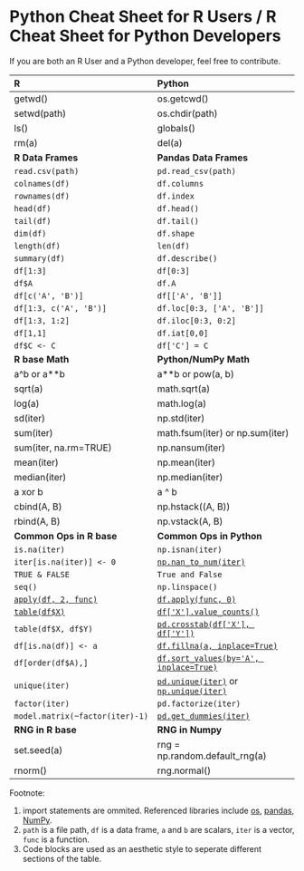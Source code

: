 # Python Cheat Sheet for R Users / R Cheat Sheet for Python Developers

If you are both an R User and a Python developer, feel free to contribute.

| R                               | Python                                                           |
| :------------------------------ | :--------------------------------------------------------------- |
| getwd()                         | os.getcwd()                                                      |
| setwd(path)                     | os.chdir(path)                                                   |
| ls()                            | globals()                                                        |
| rm(a)                           | del(a)                                                           |
| **R Data Frames**               | **Pandas Data Frames**                                           |
| `read.csv(path)`                | `pd.read_csv(path)`                                              |
| `colnames(df)`                  | `df.columns`                                                     |
| `rownames(df)`                  | `df.index`                                                       |
| `head(df)`                      | `df.head()`                                                      |
| `tail(df)`                      | `df.tail()`                                                      |
| `dim(df)`                       | `df.shape`                                                       |
| `length(df)`                    | `len(df)`                                                        |
| `summary(df)`                   | `df.describe()`                                                  |
| `df[1:3]`                       | `df[0:3]`                                                        |
| `df$A`                          | `df.A`                                                           |
| `df[c('A', 'B')]`               | `df[['A', 'B']]`                                                 |
| `df[1:3, c('A', 'B')]`          | `df.loc[0:3, ['A', 'B']]`                                        |
| `df[1:3, 1:2]`                  | `df.iloc[0:3, 0:2]`                                              |
| `df[1,1]`                       | `df.iat[0,0]`                                                    |
| `df$C <- C`                     | `df['C'] = C`                                                    |
| **R base Math**                 | **Python/NumPy Math**                                            |
| a^b or a\*\*b                   | a\*\*b or pow(a, b)                                              |
| sqrt(a)                         | math.sqrt(a)                                                     |
| log(a)                          | math.log(a)                                                      |
| sd(iter)                        | np.std(iter)                                                     |
| sum(iter)                       | math.fsum(iter) or np.sum(iter)                                  |
| sum(iter, na.rm=TRUE)           | np.nansum(iter)                                                  |
| mean(iter)                      | np.mean(iter)                                                    |
| median(iter)                    | np.median(iter)                                                  |
| a xor b                         | a ^ b                                                            |
| cbind(A, B)                     | np.hstack((A, B))                                                |
| rbind(A, B)                     | np.vstack(A, B)                                                  |
| **Common Ops in R base**        | **Common Ops in Python**                                         |
| `is.na(iter)`                   | `np.isnan(iter)`                                                 |
| `iter[is.na(iter)] <- 0`        | [`np.nan_to_num(iter)`][np missing]                              |
| `TRUE & FALSE`                  | `True and False`                                                 |
| `seq()`                         | `np.linspace()`                                                  |
| [`apply(df, 2, func)`][r apply] | [`df.apply(func, 0)`][pd apply]                                  |
| [`table(df$X)`][r table]        | [`df['X'].value_counts()`][pd value_counts]                      |
| `table(df$X, df$Y)`             | [`pd.crosstab(df['X'], df['Y'])`][pd crosstab]                   |
| `df[is.na(df)] <- a`            | [`df.fillna(a, inplace=True)`][pd fillna]                        |
| `df[order(df$A),]`              | [`df.sort_values(by='A', inplace=True)`][pd sort_values]         |
| `unique(iter)`                  | [`pd.unique(iter)`][pd unique] or [`np.unique(iter)`][np unique] |
| `factor(iter)`                  | `pd.factorize(iter)`                                             |
| `model.matrix(~factor(iter)-1)` | [`pd.get_dummies(iter)`][pd get_dummies]                         |
| **RNG in R base**               | **RNG in Numpy**                                                 |
| set.seed(a)                     | rng = np.random.default_rng(a)                                   |
| rnorm()                         | rng.normal()                                                     |

Footnote:

1. import statements are ommited. Referenced libraries include [os](https://docs.python.org/3/library/os.html), [pandas](https://pandas.pydata.org/docs/), [NumPy](https://numpy.org/doc/).
2. `path` is a file path, `df` is a data frame, `a` and `b` are scalars, `iter` is a vector, `func` is a function.
3. Code blocks are used as an aesthetic style to seperate different sections of the table.

[r apply]: https://stat.ethz.ch/R-manual/R-devel/library/base/html/apply.html
[r table]: https://stat.ethz.ch/R-manual/R-devel/library/base/html/table.html
[pd apply]: https://pandas.pydata.org/pandas-docs/stable/reference/api/pandas.DataFrame.apply.html#pandas.DataFrame.apply
[pd value_counts]: https://pandas.pydata.org/docs/reference/api/pandas.DataFrame.value_counts.html#pandas.DataFrame.value_counts
[pd fillna]: https://pandas.pydata.org/docs/reference/api/pandas.DataFrame.fillna.html#pandas.DataFrame.fillna
[pd sort_values]: https://pandas.pydata.org/docs/reference/api/pandas.DataFrame.sort_values.html
[pd get_dummies]: https://pandas.pydata.org/docs/reference/api/pandas.get_dummies.html
[pd unique]: https://pandas.pydata.org/docs/reference/api/pandas.unique.html
[pd crosstab]: https://pandas.pydata.org/docs/reference/api/pandas.crosstab.html
[np unique]: https://numpy.org/doc/stable/reference/generated/numpy.unique.html
[np missing]: https://numpy.org/doc/stable/reference/generated/numpy.nan_to_num.html
